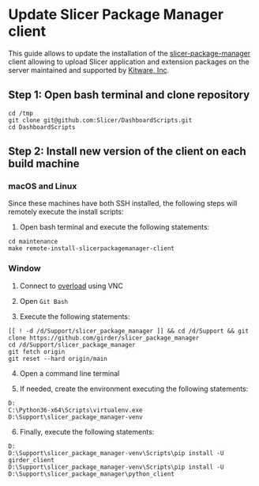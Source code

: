 
Update Slicer Package Manager client
====================================

This guide allows to update the installation of the [slicer-package-manager](http://slicer-package-manager.readthedocs.io)
client allowing to upload Slicer application and extension packages on the server maintained and supported by [Kitware, Inc](https://kitware.com).

## Step 1: Open bash terminal and clone repository

```
cd /tmp
git clone git@github.com:Slicer/DashboardScripts.git
cd DashboardScripts
```

## Step 2: Install new version of the client on each build machine

### macOS and Linux

Since these machines have both SSH installed, the following steps will remotely execute
the install scripts:

1. Open bash terminal and execute the following statements:

```
cd maintenance
make remote-install-slicerpackagemanager-client
```

### Window

1. Connect to [overload](../overload/REMOTE_IP) using VNC

2. Open `Git Bash`

3. Execute the following statements:

```
[[ ! -d /d/Support/slicer_package_manager ]] && cd /d/Support && git clone https://github.com/girder/slicer_package_manager
cd /d/Support/slicer_package_manager
git fetch origin
git reset --hard origin/main
```

4. Open a command line terminal

5. If needed, create the environment executing the following statements:

```
D:
C:\Python36-x64\Scripts\virtualenv.exe D:\Support\slicer_package_manager-venv
```

6. Finally, execute the following statements:

```
D:
D:\Support\slicer_package_manager-venv\Scripts\pip install -U girder_client
D:\Support\slicer_package_manager-venv\Scripts\pip install -U D:\Support\slicer_package_manager\python_client
```
